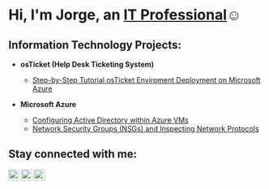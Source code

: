 <h1>Hi, I'm Jorge, an <a href="(https://www.linkedin.com/in/jorge-tamayo-236b91374/)">IT Professional</a>☺</h1>

<h2>Information Technology Projects:</h2>

- <b>osTicket (Help Desk Ticketing System)</b>
  - [Step-by-Step Tutorial osTicket Enviroment Deployment on Microsoft Azure](https://github.com/gtech-31/prerequisites-Install)
  
- <b>Microsoft Azure</b>
  - [Configuring Active Directory within Azure VMs](https://github.com//configure-ad)
  - [Network Security Groups (NSGs) and Inspecting Network Protocols](https://github.com//azure-network-protocols)

<h2>Stay connected with me:</h2>

[<img align="left" alt="Josh | Twitter" width="22px" src="https://cdn.jsdelivr.net/npm/simple-icons@v3/icons/twitter.svg" />][twitter]
[<img align="left" alt="Josh | LinkedIn" width="22px" src="https://cdn.jsdelivr.net/npm/simple-icons@v3/icons/linkedin.svg" />][linkedin]
[<img align="left" alt="Josh | Instagram" width="22px" src="https://cdn.jsdelivr.net/npm/simple-icons@v3/icons/instagram.svg" />][instagram]

[twitter]: https://twitter.com
[instagram]: https://www.instagram.com
[linkedin]: https://www.linkedin.com/in/jorge-tamayo-236b91374/
